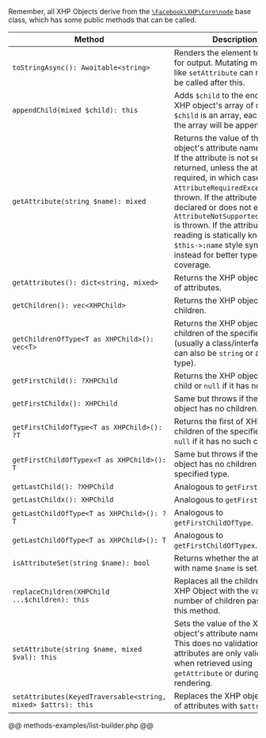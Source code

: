 Remember, all XHP Objects derive from the [`\Facebook\XHP\Core\node`](/hack/XHP/interfaces) base class, which has some public methods that can be called.

Method | Description
--------|------------
`toStringAsync(): Awaitable<string>` | Renders the element to a string for output. Mutating methods like `setAttribute` can no longer be called after this.
`appendChild(mixed $child): this` | Adds `$child` to the end of the XHP object's array of children. If `$child` is an array, each item in the array will be appended.
`getAttribute(string $name): mixed` | Returns the value of the XHP object's attribute named `$name`. If the attribute is not set, `null` is returned, unless the attribute is required, in which case `AttributeRequiredException` is thrown. If the attribute is not declared or does not exist, then `AttributeNotSupportedException` is thrown. If the attribute you are reading is statically known, use `$this->:name` style syntax instead for better typechecker coverage.
`getAttributes(): dict<string, mixed>` | Returns the XHP object's array of attributes.
`getChildren(): vec<XHPChild>` | Returns the XHP object's children.
`getChildrenOfType<T as XHPChild>(): vec<T>` | Returns the XHP object's children of the specified type (usually a class/interface, but can also be `string` or another type).
`getFirstChild(): ?XHPChild` | Returns the XHP object's first child or `null` if it has no children.
`getFirstChildx(): XHPChild` | Same but throws if the XHP object has no children.
`getFirstChildOfType<T as XHPChild>(): ?T` | Returns the first of XHP object's children of the specified type, or `null` if it has no such children.
`getFirstChildOfTypex<T as XHPChild>(): T` | Same but throws if the XHP object has no children of the specified type.
`getLastChild(): ?XHPChild` | Analogous to `getFirstChild`.
`getLastChildx(): XHPChild` | Analogous to `getFirstChildx`.
`getLastChildOfType<T as XHPChild>(): ?T` | Analogous to `getFirstChildOfType`.
`getLastChildOfType<T as XHPChild>(): T` | Analogous to `getFirstChildOfTypex`.
`isAttributeSet(string $name): bool` | Returns whether the attribute with name `$name` is set.
`replaceChildren(XHPChild ...$children): this` | Replaces all the children of this XHP Object with the variable number of children passed to this method.
`setAttribute(string $name, mixed $val): this` | Sets the value of the XHP object's attribute named `$name`. This does no validation, attributes are only validated when retrieved using `getAttribute` or during rendering.
`setAttributes(KeyedTraversable<string, mixed> $attrs): this` | Replaces the XHP object's array of attributes with `$attrs`.

@@ methods-examples/list-builder.php @@
